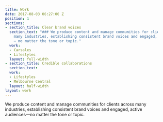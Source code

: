 ```yaml
---
title: Work
date: 2017-08-03 06:27:00 Z
position: 1
sections:
- section_title: Clear brand voices
  section_text: "### We produce content and manage communities for clients across
    many industries, establishing consistent brand voices and engaged, active audiences
    — no matter the tone or topic."
  work:
  - Carsales
  - Lifestyles
  layout: full-width
- section_title: Credible collaborations
  section_text: 
  work:
  - Lifestyles
  - Melbourne Central
  layout: half-width
layout: work
---
```


We produce content and manage communities for clients across many industries, establishing consistent brand voices and engaged, active audiences—no matter the tone or topic.